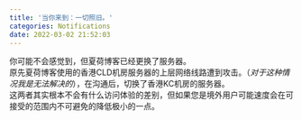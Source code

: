 ```yaml
---
title: '当你来到：一切照旧。'
categories: Notifications
date: 2022-03-02 21:52:03
---
```

<p>你可能不会感觉到，但夏荷博客已经更换了服务器。<br>原先夏荷博客使用的香港CLD机房服务器的上层网络线路遭到攻击。（<em>对于这种情况我是无法解决的</em>），在沟通后，切换了香港KC机房的服务器。<br>这两者其实根本不会有什么访问体验的差别，但如果您是境外用户可能速度会在可接受的范围内不可避免的降低极小的一点。</p>